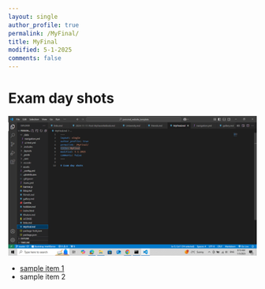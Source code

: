 ```yaml
---
layout: single
author_profile: true
permalink: /MyFinal/
title: MyFinal
modified: 5-1-2025
comments: false
---
```


# Exam day shots

![My Exam Day](assets/images/screen.png)

* [sample item 1](fccourse.liara.run)
* sample item 2


